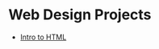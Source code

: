 # Web Design Projects

<ul>
<li><a href="Intro_HTML/index.html" target="_blank">Intro to HTML</a></Li>
</ul>